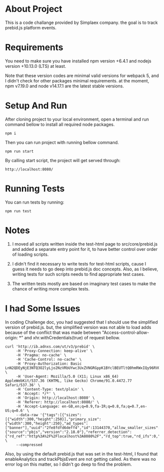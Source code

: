 # About Project

This is a code challange provided by Simplaex company. the goal is to track prebid.js platform events.

# Requirements

You need to make sure you have installed npm version +6.4.1 and nodejs version +10.13.0 (LTS) at least.

Note that these version codes are minimal valid versions for webpack 5, and I didn't check for
other packages minimal requirements. at the moment, npm v7.19.0 and node v14.17.1 are the latest
stable versions.

# Setup And Run

After cloning project to your local environment, open a terminal
and run command bellow to install all required node packages.

```
npm i
```
 
Then you can run project with running bellow command.

```
npm run start
```

By calling start script, the project will get served through:

```
http://localhost:8080/
```


# Running Tests

You can run tests by running:

```
npm run test
```

# Notes

1. I moved all scripts written inside the test-html page to src/core/prebid.js and added a separate
entry point for it, to have better control over order of loading scripts.

2. I didn't find it necessary to write tests for test-html scripts, cause I guess it needs to go deep
into prebid.js doc concepts. Also, as I believe, writing tests for such scripts needs to find appropriate
test cases.

3. The written tests mostly are based on imaginary test cases to make the chance of writing more complex tests.

# I had Some Issues

In coding Challenge doc, you had suggested that I should use the simplified version of prebid.js.
but, the simplified version was not able to load adds because of the conflict that was made between
"Access-control-allow-origin: *" and xhr.withCredentials(true) of request bellow.

```
curl 'http://ib.adnxs.com/ut/v3/prebid' \
     -H 'Proxy-Connection: keep-alive' \
     -H 'Pragma: no-cache' \
     -H 'Cache-Control: no-cache' \
     -H 'Proxy-Authorization: Basic LnN2QDEyNjE3NTQ3O2lyLjo2NzVRbUYwc3UxZVNGRGppK1BYclBEUTltQ0hmRWxIQy96RVQ5cUwyN01RPQ==' \
     -H 'User-Agent: Mozilla/5.0 (X11; Linux x86_64) AppleWebKit/537.36 (KHTML, like Gecko) Chrome/91.0.4472.77 Safari/537.36' \
     -H 'Content-Type: text/plain' \
     -H 'Accept: */*' \
     -H 'Origin: http://localhost:8080' \
     -H 'Referer: http://localhost:8080/' \
     -H 'Accept-Language: en-GB,en;q=0.9,fa-IR;q=0.8,fa;q=0.7,en-US;q=0.6' \
     --data-raw '{"tags":[{"sizes":[{"width":300,"height":250}],"primary_size":{"width":300,"height":250},"ad_types":["banner"],"uuid":"2fe8fdfd6deff4","id":13144370,"allow_smaller_sizes":false,"use_pmt_rule":false,"prebid":true,"disable_psa":true}],"sdk":{"source":"pbjs","version":"2.18.0"},"referrer_detection":{"rd_ref":"http%3A%2F%2Flocalhost%3A8080%2F","rd_top":true,"rd_ifs":0,"rd_stk":"http%3A%2F%2Flocalhost%3A8080%2F"}}' \
     --compressed
```

Also, by using the default prebid.js that was set in the test-html, I found that enableAnalytics
and trackPbjsEvent are not getting called. As there was no error log on this matter, so I didn't
go deep to find the problem.
